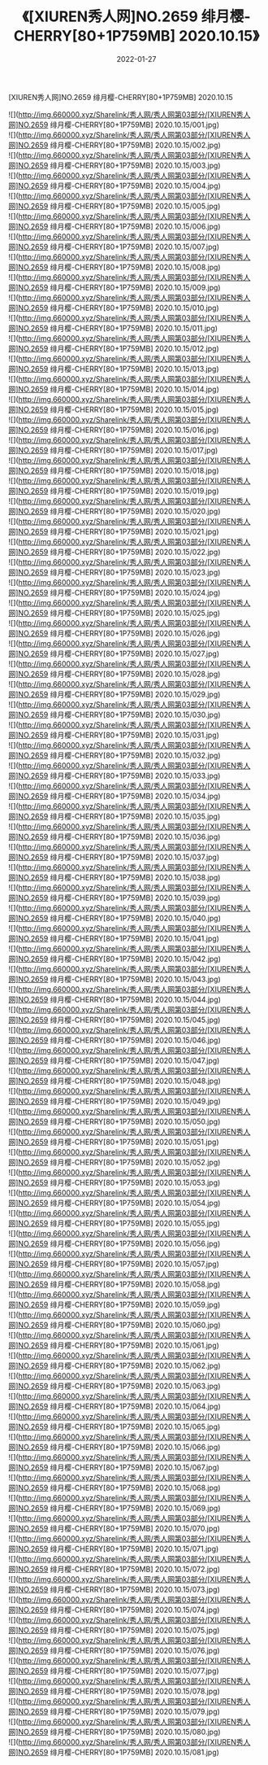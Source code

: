 ﻿---
layout: post
title:  《[XIUREN秀人网]NO.2659 绯月樱-CHERRY[80+1P759MB] 2020.10.15》
date:   2022-01-27
img: http://img.660000.xyz/Sharelink/秀人网/秀人网第03部分/[XIUREN秀人网]NO.2659 绯月樱-CHERRY[80+1P759MB] 2020.10.15/000.jpg
categories: [美女, 清纯, 唯美]
---

[XIUREN秀人网]NO.2659 绯月樱-CHERRY[80+1P759MB] 2020.10.15

 ![](http://img.660000.xyz/Sharelink/秀人网/秀人网第03部分/[XIUREN秀人网]NO.2659 绯月樱-CHERRY[80+1P759MB] 2020.10.15/001.jpg) <br>![](http://img.660000.xyz/Sharelink/秀人网/秀人网第03部分/[XIUREN秀人网]NO.2659 绯月樱-CHERRY[80+1P759MB] 2020.10.15/002.jpg) <br>![](http://img.660000.xyz/Sharelink/秀人网/秀人网第03部分/[XIUREN秀人网]NO.2659 绯月樱-CHERRY[80+1P759MB] 2020.10.15/003.jpg) <br>![](http://img.660000.xyz/Sharelink/秀人网/秀人网第03部分/[XIUREN秀人网]NO.2659 绯月樱-CHERRY[80+1P759MB] 2020.10.15/004.jpg) <br>![](http://img.660000.xyz/Sharelink/秀人网/秀人网第03部分/[XIUREN秀人网]NO.2659 绯月樱-CHERRY[80+1P759MB] 2020.10.15/005.jpg) <br>![](http://img.660000.xyz/Sharelink/秀人网/秀人网第03部分/[XIUREN秀人网]NO.2659 绯月樱-CHERRY[80+1P759MB] 2020.10.15/006.jpg) <br>![](http://img.660000.xyz/Sharelink/秀人网/秀人网第03部分/[XIUREN秀人网]NO.2659 绯月樱-CHERRY[80+1P759MB] 2020.10.15/007.jpg) <br>![](http://img.660000.xyz/Sharelink/秀人网/秀人网第03部分/[XIUREN秀人网]NO.2659 绯月樱-CHERRY[80+1P759MB] 2020.10.15/008.jpg) <br>![](http://img.660000.xyz/Sharelink/秀人网/秀人网第03部分/[XIUREN秀人网]NO.2659 绯月樱-CHERRY[80+1P759MB] 2020.10.15/009.jpg) <br>![](http://img.660000.xyz/Sharelink/秀人网/秀人网第03部分/[XIUREN秀人网]NO.2659 绯月樱-CHERRY[80+1P759MB] 2020.10.15/010.jpg) <br>![](http://img.660000.xyz/Sharelink/秀人网/秀人网第03部分/[XIUREN秀人网]NO.2659 绯月樱-CHERRY[80+1P759MB] 2020.10.15/011.jpg) <br>![](http://img.660000.xyz/Sharelink/秀人网/秀人网第03部分/[XIUREN秀人网]NO.2659 绯月樱-CHERRY[80+1P759MB] 2020.10.15/012.jpg) <br>![](http://img.660000.xyz/Sharelink/秀人网/秀人网第03部分/[XIUREN秀人网]NO.2659 绯月樱-CHERRY[80+1P759MB] 2020.10.15/013.jpg) <br>![](http://img.660000.xyz/Sharelink/秀人网/秀人网第03部分/[XIUREN秀人网]NO.2659 绯月樱-CHERRY[80+1P759MB] 2020.10.15/014.jpg) <br>![](http://img.660000.xyz/Sharelink/秀人网/秀人网第03部分/[XIUREN秀人网]NO.2659 绯月樱-CHERRY[80+1P759MB] 2020.10.15/015.jpg) <br>![](http://img.660000.xyz/Sharelink/秀人网/秀人网第03部分/[XIUREN秀人网]NO.2659 绯月樱-CHERRY[80+1P759MB] 2020.10.15/016.jpg) <br>![](http://img.660000.xyz/Sharelink/秀人网/秀人网第03部分/[XIUREN秀人网]NO.2659 绯月樱-CHERRY[80+1P759MB] 2020.10.15/017.jpg) <br>![](http://img.660000.xyz/Sharelink/秀人网/秀人网第03部分/[XIUREN秀人网]NO.2659 绯月樱-CHERRY[80+1P759MB] 2020.10.15/018.jpg) <br>![](http://img.660000.xyz/Sharelink/秀人网/秀人网第03部分/[XIUREN秀人网]NO.2659 绯月樱-CHERRY[80+1P759MB] 2020.10.15/019.jpg) <br>![](http://img.660000.xyz/Sharelink/秀人网/秀人网第03部分/[XIUREN秀人网]NO.2659 绯月樱-CHERRY[80+1P759MB] 2020.10.15/020.jpg) <br>![](http://img.660000.xyz/Sharelink/秀人网/秀人网第03部分/[XIUREN秀人网]NO.2659 绯月樱-CHERRY[80+1P759MB] 2020.10.15/021.jpg) <br>![](http://img.660000.xyz/Sharelink/秀人网/秀人网第03部分/[XIUREN秀人网]NO.2659 绯月樱-CHERRY[80+1P759MB] 2020.10.15/022.jpg) <br>![](http://img.660000.xyz/Sharelink/秀人网/秀人网第03部分/[XIUREN秀人网]NO.2659 绯月樱-CHERRY[80+1P759MB] 2020.10.15/023.jpg) <br>![](http://img.660000.xyz/Sharelink/秀人网/秀人网第03部分/[XIUREN秀人网]NO.2659 绯月樱-CHERRY[80+1P759MB] 2020.10.15/024.jpg) <br>![](http://img.660000.xyz/Sharelink/秀人网/秀人网第03部分/[XIUREN秀人网]NO.2659 绯月樱-CHERRY[80+1P759MB] 2020.10.15/025.jpg) <br>![](http://img.660000.xyz/Sharelink/秀人网/秀人网第03部分/[XIUREN秀人网]NO.2659 绯月樱-CHERRY[80+1P759MB] 2020.10.15/026.jpg) <br>![](http://img.660000.xyz/Sharelink/秀人网/秀人网第03部分/[XIUREN秀人网]NO.2659 绯月樱-CHERRY[80+1P759MB] 2020.10.15/027.jpg) <br>![](http://img.660000.xyz/Sharelink/秀人网/秀人网第03部分/[XIUREN秀人网]NO.2659 绯月樱-CHERRY[80+1P759MB] 2020.10.15/028.jpg) <br>![](http://img.660000.xyz/Sharelink/秀人网/秀人网第03部分/[XIUREN秀人网]NO.2659 绯月樱-CHERRY[80+1P759MB] 2020.10.15/029.jpg) <br>![](http://img.660000.xyz/Sharelink/秀人网/秀人网第03部分/[XIUREN秀人网]NO.2659 绯月樱-CHERRY[80+1P759MB] 2020.10.15/030.jpg) <br>![](http://img.660000.xyz/Sharelink/秀人网/秀人网第03部分/[XIUREN秀人网]NO.2659 绯月樱-CHERRY[80+1P759MB] 2020.10.15/031.jpg) <br>![](http://img.660000.xyz/Sharelink/秀人网/秀人网第03部分/[XIUREN秀人网]NO.2659 绯月樱-CHERRY[80+1P759MB] 2020.10.15/032.jpg) <br>![](http://img.660000.xyz/Sharelink/秀人网/秀人网第03部分/[XIUREN秀人网]NO.2659 绯月樱-CHERRY[80+1P759MB] 2020.10.15/033.jpg) <br>![](http://img.660000.xyz/Sharelink/秀人网/秀人网第03部分/[XIUREN秀人网]NO.2659 绯月樱-CHERRY[80+1P759MB] 2020.10.15/034.jpg) <br>![](http://img.660000.xyz/Sharelink/秀人网/秀人网第03部分/[XIUREN秀人网]NO.2659 绯月樱-CHERRY[80+1P759MB] 2020.10.15/035.jpg) <br>![](http://img.660000.xyz/Sharelink/秀人网/秀人网第03部分/[XIUREN秀人网]NO.2659 绯月樱-CHERRY[80+1P759MB] 2020.10.15/036.jpg) <br>![](http://img.660000.xyz/Sharelink/秀人网/秀人网第03部分/[XIUREN秀人网]NO.2659 绯月樱-CHERRY[80+1P759MB] 2020.10.15/037.jpg) <br>![](http://img.660000.xyz/Sharelink/秀人网/秀人网第03部分/[XIUREN秀人网]NO.2659 绯月樱-CHERRY[80+1P759MB] 2020.10.15/038.jpg) <br>![](http://img.660000.xyz/Sharelink/秀人网/秀人网第03部分/[XIUREN秀人网]NO.2659 绯月樱-CHERRY[80+1P759MB] 2020.10.15/039.jpg) <br>![](http://img.660000.xyz/Sharelink/秀人网/秀人网第03部分/[XIUREN秀人网]NO.2659 绯月樱-CHERRY[80+1P759MB] 2020.10.15/040.jpg) <br>![](http://img.660000.xyz/Sharelink/秀人网/秀人网第03部分/[XIUREN秀人网]NO.2659 绯月樱-CHERRY[80+1P759MB] 2020.10.15/041.jpg) <br>![](http://img.660000.xyz/Sharelink/秀人网/秀人网第03部分/[XIUREN秀人网]NO.2659 绯月樱-CHERRY[80+1P759MB] 2020.10.15/042.jpg) <br>![](http://img.660000.xyz/Sharelink/秀人网/秀人网第03部分/[XIUREN秀人网]NO.2659 绯月樱-CHERRY[80+1P759MB] 2020.10.15/043.jpg) <br>![](http://img.660000.xyz/Sharelink/秀人网/秀人网第03部分/[XIUREN秀人网]NO.2659 绯月樱-CHERRY[80+1P759MB] 2020.10.15/044.jpg) <br>![](http://img.660000.xyz/Sharelink/秀人网/秀人网第03部分/[XIUREN秀人网]NO.2659 绯月樱-CHERRY[80+1P759MB] 2020.10.15/045.jpg) <br>![](http://img.660000.xyz/Sharelink/秀人网/秀人网第03部分/[XIUREN秀人网]NO.2659 绯月樱-CHERRY[80+1P759MB] 2020.10.15/046.jpg) <br>![](http://img.660000.xyz/Sharelink/秀人网/秀人网第03部分/[XIUREN秀人网]NO.2659 绯月樱-CHERRY[80+1P759MB] 2020.10.15/047.jpg) <br>![](http://img.660000.xyz/Sharelink/秀人网/秀人网第03部分/[XIUREN秀人网]NO.2659 绯月樱-CHERRY[80+1P759MB] 2020.10.15/048.jpg) <br>![](http://img.660000.xyz/Sharelink/秀人网/秀人网第03部分/[XIUREN秀人网]NO.2659 绯月樱-CHERRY[80+1P759MB] 2020.10.15/049.jpg) <br>![](http://img.660000.xyz/Sharelink/秀人网/秀人网第03部分/[XIUREN秀人网]NO.2659 绯月樱-CHERRY[80+1P759MB] 2020.10.15/050.jpg) <br>![](http://img.660000.xyz/Sharelink/秀人网/秀人网第03部分/[XIUREN秀人网]NO.2659 绯月樱-CHERRY[80+1P759MB] 2020.10.15/051.jpg) <br>![](http://img.660000.xyz/Sharelink/秀人网/秀人网第03部分/[XIUREN秀人网]NO.2659 绯月樱-CHERRY[80+1P759MB] 2020.10.15/052.jpg) <br>![](http://img.660000.xyz/Sharelink/秀人网/秀人网第03部分/[XIUREN秀人网]NO.2659 绯月樱-CHERRY[80+1P759MB] 2020.10.15/053.jpg) <br>![](http://img.660000.xyz/Sharelink/秀人网/秀人网第03部分/[XIUREN秀人网]NO.2659 绯月樱-CHERRY[80+1P759MB] 2020.10.15/054.jpg) <br>![](http://img.660000.xyz/Sharelink/秀人网/秀人网第03部分/[XIUREN秀人网]NO.2659 绯月樱-CHERRY[80+1P759MB] 2020.10.15/055.jpg) <br>![](http://img.660000.xyz/Sharelink/秀人网/秀人网第03部分/[XIUREN秀人网]NO.2659 绯月樱-CHERRY[80+1P759MB] 2020.10.15/056.jpg) <br>![](http://img.660000.xyz/Sharelink/秀人网/秀人网第03部分/[XIUREN秀人网]NO.2659 绯月樱-CHERRY[80+1P759MB] 2020.10.15/057.jpg) <br>![](http://img.660000.xyz/Sharelink/秀人网/秀人网第03部分/[XIUREN秀人网]NO.2659 绯月樱-CHERRY[80+1P759MB] 2020.10.15/058.jpg) <br>![](http://img.660000.xyz/Sharelink/秀人网/秀人网第03部分/[XIUREN秀人网]NO.2659 绯月樱-CHERRY[80+1P759MB] 2020.10.15/059.jpg) <br>![](http://img.660000.xyz/Sharelink/秀人网/秀人网第03部分/[XIUREN秀人网]NO.2659 绯月樱-CHERRY[80+1P759MB] 2020.10.15/060.jpg) <br>![](http://img.660000.xyz/Sharelink/秀人网/秀人网第03部分/[XIUREN秀人网]NO.2659 绯月樱-CHERRY[80+1P759MB] 2020.10.15/061.jpg) <br>![](http://img.660000.xyz/Sharelink/秀人网/秀人网第03部分/[XIUREN秀人网]NO.2659 绯月樱-CHERRY[80+1P759MB] 2020.10.15/062.jpg) <br>![](http://img.660000.xyz/Sharelink/秀人网/秀人网第03部分/[XIUREN秀人网]NO.2659 绯月樱-CHERRY[80+1P759MB] 2020.10.15/063.jpg) <br>![](http://img.660000.xyz/Sharelink/秀人网/秀人网第03部分/[XIUREN秀人网]NO.2659 绯月樱-CHERRY[80+1P759MB] 2020.10.15/064.jpg) <br>![](http://img.660000.xyz/Sharelink/秀人网/秀人网第03部分/[XIUREN秀人网]NO.2659 绯月樱-CHERRY[80+1P759MB] 2020.10.15/065.jpg) <br>![](http://img.660000.xyz/Sharelink/秀人网/秀人网第03部分/[XIUREN秀人网]NO.2659 绯月樱-CHERRY[80+1P759MB] 2020.10.15/066.jpg) <br>![](http://img.660000.xyz/Sharelink/秀人网/秀人网第03部分/[XIUREN秀人网]NO.2659 绯月樱-CHERRY[80+1P759MB] 2020.10.15/067.jpg) <br>![](http://img.660000.xyz/Sharelink/秀人网/秀人网第03部分/[XIUREN秀人网]NO.2659 绯月樱-CHERRY[80+1P759MB] 2020.10.15/068.jpg) <br>![](http://img.660000.xyz/Sharelink/秀人网/秀人网第03部分/[XIUREN秀人网]NO.2659 绯月樱-CHERRY[80+1P759MB] 2020.10.15/069.jpg) <br>![](http://img.660000.xyz/Sharelink/秀人网/秀人网第03部分/[XIUREN秀人网]NO.2659 绯月樱-CHERRY[80+1P759MB] 2020.10.15/070.jpg) <br>![](http://img.660000.xyz/Sharelink/秀人网/秀人网第03部分/[XIUREN秀人网]NO.2659 绯月樱-CHERRY[80+1P759MB] 2020.10.15/071.jpg) <br>![](http://img.660000.xyz/Sharelink/秀人网/秀人网第03部分/[XIUREN秀人网]NO.2659 绯月樱-CHERRY[80+1P759MB] 2020.10.15/072.jpg) <br>![](http://img.660000.xyz/Sharelink/秀人网/秀人网第03部分/[XIUREN秀人网]NO.2659 绯月樱-CHERRY[80+1P759MB] 2020.10.15/073.jpg) <br>![](http://img.660000.xyz/Sharelink/秀人网/秀人网第03部分/[XIUREN秀人网]NO.2659 绯月樱-CHERRY[80+1P759MB] 2020.10.15/074.jpg) <br>![](http://img.660000.xyz/Sharelink/秀人网/秀人网第03部分/[XIUREN秀人网]NO.2659 绯月樱-CHERRY[80+1P759MB] 2020.10.15/075.jpg) <br>![](http://img.660000.xyz/Sharelink/秀人网/秀人网第03部分/[XIUREN秀人网]NO.2659 绯月樱-CHERRY[80+1P759MB] 2020.10.15/076.jpg) <br>![](http://img.660000.xyz/Sharelink/秀人网/秀人网第03部分/[XIUREN秀人网]NO.2659 绯月樱-CHERRY[80+1P759MB] 2020.10.15/077.jpg) <br>![](http://img.660000.xyz/Sharelink/秀人网/秀人网第03部分/[XIUREN秀人网]NO.2659 绯月樱-CHERRY[80+1P759MB] 2020.10.15/078.jpg) <br>![](http://img.660000.xyz/Sharelink/秀人网/秀人网第03部分/[XIUREN秀人网]NO.2659 绯月樱-CHERRY[80+1P759MB] 2020.10.15/079.jpg) <br>![](http://img.660000.xyz/Sharelink/秀人网/秀人网第03部分/[XIUREN秀人网]NO.2659 绯月樱-CHERRY[80+1P759MB] 2020.10.15/080.jpg) <br>![](http://img.660000.xyz/Sharelink/秀人网/秀人网第03部分/[XIUREN秀人网]NO.2659 绯月樱-CHERRY[80+1P759MB] 2020.10.15/081.jpg) <br>